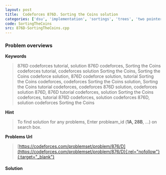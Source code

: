 ```yaml
---
layout: post
title:  Codeforces 876D. Sorting the Coins solution
categories: ['dsu', 'implementation', 'sortings', 'trees', 'two pointers']
code: SortingTheCoins
src: 876D-SortingTheCoins.cpp
---
```

### **Problem overviews**

**Keywords**
> 876D codeforces tutorial, solution 876D codeforces, Sorting the Coins codeforces tutorial, codeforces solution Sorting the Coins, Sorting the Coins codeforce solution, 876D codeforce solution, tutorial Sorting the Coins codeforces, codeforces Sorting the Coins solution, Sorting the Coins tutorial codeforces, codeforces 876D solution, codeforces solution 876D, 876D tutorial codeforces, solution Sorting the Coins codeforces, tutorial 876D codeforces, solution codeforces 876D, solution codeforces Sorting the Coins

**Hint**
> To find solution for any problems, Enter probleam_id (**1A, 28B**, ...) on search box. 

**Problems Url**
> [https://codeforces.com/problemset/problem/876/D](https://codeforces.com/problemset/problem/876/D){:rel="nofollow"}{:target="_blank"}

#### **Solution**



